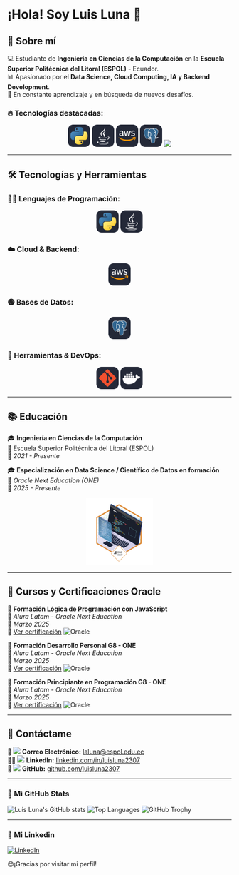 # ¡Hola! Soy Luis Luna 👋

## 🚀 Sobre mí

💻 Estudiante de **Ingeniería en Ciencias de la Computación** en la **Escuela Superior Politécnica del Litoral (ESPOL)** - Ecuador.  
📊 Apasionado por el **Data Science, Cloud Computing, IA y Backend Development**.  
🚀 En constante aprendizaje y en búsqueda de nuevos desafíos.  

### 🔥 Tecnologías destacadas:
<p align="center">
  <img src="https://github.com/tandpfun/skill-icons/raw/main/icons/Python-Dark.svg" width="50"/>
  <img src="https://github.com/tandpfun/skill-icons/raw/main/icons/Java-Dark.svg" width="50"/>
  <img src="https://github.com/tandpfun/skill-icons/raw/main/icons/AWS-Dark.svg" width="50"/>
  <img src="https://github.com/tandpfun/skill-icons/raw/main/icons/PostgreSQL-Dark.svg" width="50"/>
  <img src="https://www.svgrepo.com/show/355152/oracle.svg" width="50"/>
</p>

---

## 🛠️ Tecnologías y Herramientas

### 👨‍💻 Lenguajes de Programación:
<p align="center">
  <img src="https://github.com/tandpfun/skill-icons/raw/main/icons/Python-Dark.svg" width="50"/>
  <img src="https://github.com/tandpfun/skill-icons/raw/main/icons/Java-Dark.svg" width="50"/>
</p>

### ☁️ Cloud & Backend:
<p align="center">
  <img src="https://github.com/tandpfun/skill-icons/raw/main/icons/AWS-Dark.svg" width="50"/>
</p>

### 🟢 Bases de Datos:
<p align="center">
  <img src="https://github.com/tandpfun/skill-icons/raw/main/icons/PostgreSQL-Dark.svg" width="50"/>
</p>

### 🔧 Herramientas & DevOps:
<p align="center">
  <img src="https://github.com/tandpfun/skill-icons/raw/main/icons/Git-Dark.svg" width="50"/>
  <img src="https://github.com/tandpfun/skill-icons/raw/main/icons/Docker-Dark.svg" width="50"/>
</p>

---

## 📚 Educación
🎓 **Ingeniería en Ciencias de la Computación**  
📍 Escuela Superior Politécnica del Litoral (ESPOL)  
📅 *2021 - Presente*

🎓 **Especialización en Data Science / Científico de Datos en formación**  
📍 *Oracle Next Education (ONE)*  
📅 *2025 - Presente*  

<p align="center">
  <img src="Insignia%20Challenge%20Amigo%20Secreto%20ONE.jpg" width="150"/>
</p>

---

## 🌱 Cursos y Certificaciones Oracle
📝 **Formación Lógica de Programación con JavaScript**  
🏫 *Alura Latam - Oracle Next Education*  
📅 *Marzo 2025*  
🔗 [Ver certificación](https://app.aluracursos.com/degree/certificate/8b315a99-8ada-4049-a46c-048d7e7eac31?lang)
![Oracle](https://www.svgrepo.com/show/473740/oracle.svg)  

📝 **Formación Desarrollo Personal G8 - ONE**  
🏫 *Alura Latam - Oracle Next Education*  
📅 *Marzo 2025*  
🔗 [Ver certificación](https://app.aluracursos.com/degree/certificate/36eaaf43-8a08-4207-9934-f0e9cb5addb2?lang)
![Oracle](https://www.svgrepo.com/show/473740/oracle.svg)  

📝 **Formación Principiante en Programación G8 - ONE**  
🏫 *Alura Latam - Oracle Next Education*  
📅 *Marzo 2025*  
🔗 [Ver certificación](https://app.aluracursos.com/degree/certificate/88c1b25a-3048-494f-859c-1c4f6591f8bd?lang)
![Oracle](https://www.svgrepo.com/show/473740/oracle.svg)  

---

## 💌 Contáctame
📧 <img src="https://www.svgrepo.com/show/443244/brand-microsoft-outlook.svg" width="50"/> **Correo Electrónico:** laluna@espol.edu.ec  
👨‍💼 <img src="https://www.svgrepo.com/show/127389/linkedin-logotype.svg" width="50"/> **LinkedIn:** [linkedin.com/in/luisluna2307](https://www.linkedin.com/in/luisluna2307/)  
🐝 <img src="https://www.svgrepo.com/show/341847/github.svg" width="50"/> **GitHub:** [github.com/luisluna2307](https://github.com/luisluna2307)  

---

### 📌 Mi GitHub Stats
![Luis Luna's GitHub stats](https://github-readme-stats.vercel.app/api?username=luisluna2307&show_icons=true&theme=dark)
![Top Languages](https://github-readme-stats.vercel.app/api/top-langs/?username=luisluna2307&theme=dark)
![GitHub Trophy](https://github-profile-trophy.vercel.app/?username=luisluna2307&theme=dark)

---

### 📌 Mi Linkedin
[![LinkedIn](https://img.shields.io/badge/LinkedIn-Profile-blue?logo=linkedin&logoColor=white)](https://www.linkedin.com/in/luisluna2307/)

😊¡Gracias por visitar mi perfil!
